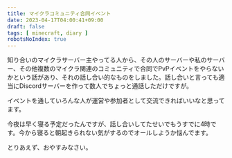 ```yaml
---
title: マイクラコミュニティ合同イベント
date: 2023-04-17T04:00:41+09:00
draft: false
tags: [ minecraft, diary ]
robotsNoIndex: true
---
```


知り合いのマイクラサーバー主やってる人から、その人のサーバーや私のサーバー、その他複数のマイクラ関連のコミュニティで合同でPvPイベントをやらないかという話があり、それの話し合い的なものをしました。話し合いと言っても適当にDiscordサーバーを作って数人でちょっと通話しただけですが。

イベントを通していろんな人が運営や参加者として交流できればいいなと思ってます。

今夜は早く寝る予定だったんですが、話し合いしてたせいでもうすでに4時です。今から寝ると朝起きられない気がするのでオールしようか悩んでます。

とりあえず、おやすみなさい。
